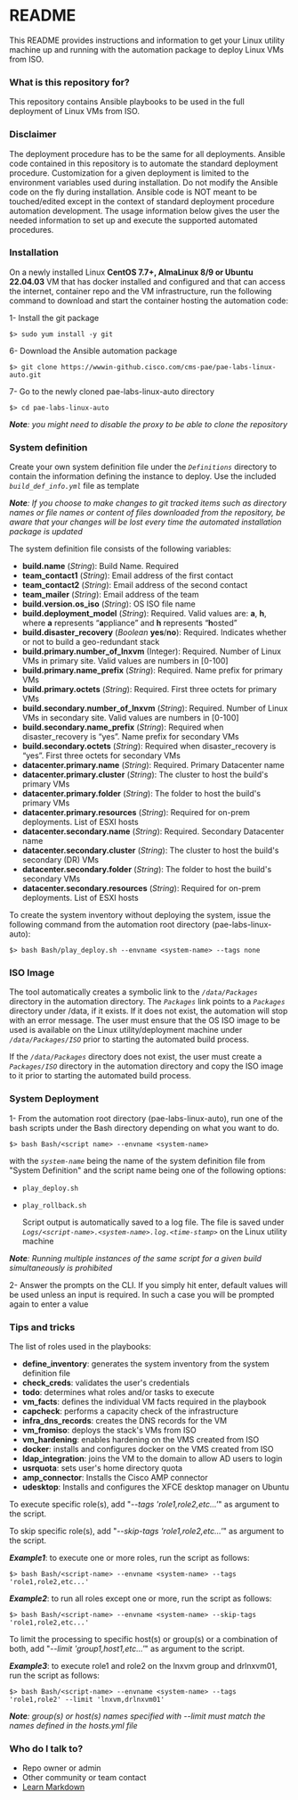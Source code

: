 # README #

This README provides instructions and information to get your Linux utility machine up and running with the automation package to deploy Linux VMs from ISO.


### What is this repository for? ###

This repository contains Ansible playbooks to be used in the full deployment of Linux VMs from ISO.


### Disclaimer ###

The deployment procedure has to be the same for all deployments. Ansible code contained in this repository is to automate the standard deployment procedure. Customization for a given deployment is limited to the environment variables used during installation. Do not modify the Ansible code on the fly during installation. Ansible code is NOT meant to be touched/edited except in the context of standard deployment procedure automation development. The usage information below gives the user the needed information to set up and execute the supported automated procedures.


### Installation ###

On a newly installed Linux **CentOS 7.7+, AlmaLinux 8/9 or Ubuntu 22.04.03** VM that has docker installed and configured and that can access the internet, container repo and the VM infrastructure, run the following command to download and start the container hosting the automation code:

1- Install the git package

    $> sudo yum install -y git

6- Download the Ansible automation package

    $> git clone https://wwwin-github.cisco.com/cms-pae/pae-labs-linux-auto.git

7- Go to the newly cloned pae-labs-linux-auto directory

    $> cd pae-labs-linux-auto

***Note**: you might need to disable the proxy to be able to clone the repository*


### System definition ###

Create your own system definition file under the _``Definitions``_ directory to contain the information defining the instance to deploy. Use the included _``build_def_info.yml``_ file as template

***Note**: If you choose to make changes to git tracked items such as directory names or file names or content of files downloaded from the repository, be aware that your changes will be lost every time the automated installation package is updated*

The system definition file consists of the following variables:

  - **build.name** (_String_): Build Name. Required
  - **team_contact1** (_String_): Email address of the first contact
  - **team_contact2** (_String_): Email address of the second contact
  - **team_mailer** (_String_): Email address of the team
  - **build.version.os_iso** (_String_): OS ISO file name
  - **build.deployment_model** (_String_): Required. Valid values are: **a**, **h**, where **a** represents “**a**ppliance” and **h** represents “**h**osted”
  - **build.disaster_recovery** (_Boolean_ **yes**/**no**): Required. Indicates whether or not to build a geo-redundant stack
  - **build.primary.number_of_lnxvm** (Integer): Required. Number of Linux VMs in primary site. Valid values are numbers in [0-100]
  - **build.primary.name_prefix** (_String_): Required. Name prefix for primary VMs
  - **build.primary.octets** (_String_): Required. First three octets for primary VMs
  - **build.secondary.number_of_lnxvm** (_String_): Required. Number of Linux VMs in secondary site. Valid values are numbers in [0-100]
  - **build.secondary.name_prefix** (_String_): Required when disaster_recovery is “yes”. Name prefix for secondary VMs
  - **build.secondary.octets** (_String_): Required when disaster_recovery is “yes”. First three octets for secondary VMs
  - **datacenter.primary.name** (_String_): Required. Primary Datacenter name
  - **datacenter.primary.cluster** (_String_): The cluster to host the build's primary VMs
  - **datacenter.primary.folder** (_String_): The folder to host the build's primary VMs
  - **datacenter.primary.resources** (_String_): Required for on-prem deployments. List of ESXI hosts
  - **datacenter.secondary.name** (_String_): Required. Secondary Datacenter name
  - **datacenter.secondary.cluster** (_String_): The cluster to host the build's secondary (DR) VMs
  - **datacenter.secondary.folder** (_String_): The folder to host the build's secondary VMs
  - **datacenter.secondary.resources** (_String_): Required for on-prem deployments. List of ESXI hosts

To create the system inventory without deploying the system, issue the following command from the automation root directory (pae-labs-linux-auto):

    $> bash Bash/play_deploy.sh --envname <system-name> --tags none


### ISO Image ###

The tool automatically creates a symbolic link to the _``/data/Packages``_ directory in the automation directory. The _``Packages``_ link points to a _``Packages``_ directory under /data, if it exists. If it does not exist, the automation will stop with an error message. The user must ensure that the OS ISO image to be used is available on the Linux utility/deployment machine under _``/data/Packages/ISO``_ prior to starting the automated build process.

If the _``/data/Packages``_ directory does not exist, the user must create a _``Packages/ISO``_ directory in the automation directory and copy the ISO image to it prior to starting the automated build process.


### System Deployment ###

1- From the automation root directory (pae-labs-linux-auto), run one of the bash scripts under the Bash directory depending on what you want to do. 

    $> bash Bash/<script name> --envname <system-name>

with the _``system-name``_ being the name of the system definition file from "System Definition" and the script name being one of the following options:

- ``play_deploy.sh``

- ``play_rollback.sh``

  Script output is automatically saved to a log file. The file is saved under _``Logs/<script-name>.<system-name>.log.<time-stamp>``_ on the Linux utility machine

***Note**: Running multiple instances of the same script for a given build simultaneously is prohibited*

2- Answer the prompts on the CLI. If you simply hit enter, default values will be used unless an input is required. In such a case you will be prompted again to enter a value


### Tips and tricks ###

The list of roles used in the playbooks:

  - **define_inventory**: generates the system inventory from the system definition file
  - **check_creds**: validates the user's credentials
  - **todo**: determines what roles and/or tasks to execute
  - **vm_facts**: defines the individual VM facts required in the playbook
  - **capcheck**: performs a capacity check of the infrastructure
  - **infra_dns_records**: creates the DNS records for the VM
  - **vm_fromiso**: deploys the stack's VMs from ISO
  - **vm_hardening**: enables hardening on the VMS created from ISO
  - **docker**: installs and configures docker on the VMS created from ISO
  - **ldap_integration**: joins the VM to the domain to allow AD users to login
  - **usrquota**: sets user's home directory quota
  - **amp_connector**: Installs the Cisco AMP connector
  - **udesktop**: Installs and configures the XFCE desktop manager on Ubuntu

To execute specific role(s), add "_--tags 'role1,role2,etc...'_" as argument to the script.

To skip specific role(s), add "_--skip-tags 'role1,role2,etc...'_" as argument to the script.

**_Example1_**: to execute one or more roles, run the script as follows:

    $> bash Bash/<script-name> --envname <system-name> --tags 'role1,role2,etc...'

**_Example2_**: to run all roles except one or more, run the script as follows:

    $> bash Bash/<script-name> --envname <system-name> --skip-tags 'role1,role2,etc...'

To limit the processing to specific host(s) or group(s) or a combination of both, add "_--limit 'group1,host1,etc...'_" as argument to the script.

**_Example3_**: to execute role1 and role2 on the lnxvm group and drlnxvm01, run the script as follows:

    $> bash Bash/<script-name> --envname <system-name> --tags 'role1,role2' --limit 'lnxvm,drlnxvm01'

***Note**: group(s) or host(s) names specified with --limit must match the names defined in the hosts.yml file*

### Who do I talk to? ###

* Repo owner or admin
* Other community or team contact
* [Learn Markdown](https://bitbucket.org/tutorials/markdowndemo)
